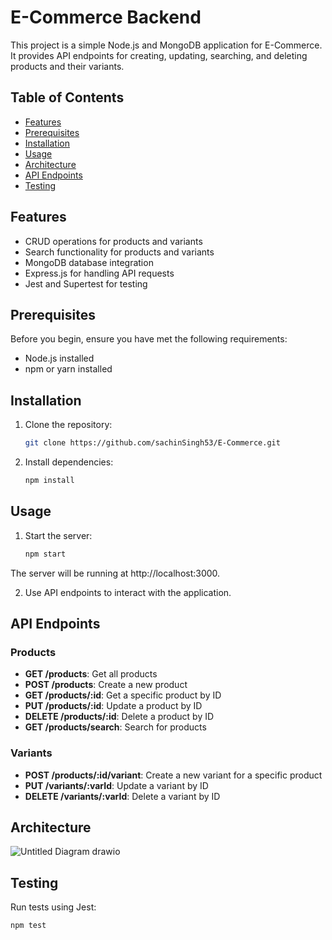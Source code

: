 # E-Commerce Backend

This project is a simple Node.js and MongoDB application for E-Commerce. It provides API endpoints for creating, updating, searching, and deleting products and their variants.

## Table of Contents

- [Features](#features)
- [Prerequisites](#prerequisites)
- [Installation](#installation)
- [Usage](#usage)
- [Architecture](#architecture)
- [API Endpoints](#api-endpoints)
- [Testing](#testing)

## Features

- CRUD operations for products and variants
- Search functionality for products and variants
- MongoDB database integration
- Express.js for handling API requests
- Jest and Supertest for testing

## Prerequisites

Before you begin, ensure you have met the following requirements:

- Node.js installed
- npm or yarn installed

## Installation

1. Clone the repository:

   ```bash
   git clone https://github.com/sachinSingh53/E-Commerce.git
   
   
2. Install dependencies:

   ```bash
   npm install

## Usage

1. Start the server:

   ```bash
   npm start
The server will be running at http://localhost:3000.

2. Use API endpoints to interact with the application.


## API Endpoints

### Products

- **GET /products**: Get all products
- **POST /products**: Create a new product
- **GET /products/:id**: Get a specific product by ID
- **PUT /products/:id**: Update a product by ID
- **DELETE /products/:id**: Delete a product by ID
- **GET /products/search**: Search for products

### Variants

- **POST /products/:id/variant**: Create a new variant for a specific product
- **PUT /variants/:varId**: Update a variant by ID
- **DELETE /variants/:varId**: Delete a variant by ID

## Architecture
![Untitled Diagram drawio](https://github.com/sachinSingh53/mirror_backend_task/assets/96944676/f908020c-a93a-4b0b-9919-15f8a0685f1f)


## Testing

Run tests using Jest:

```bash
npm test
